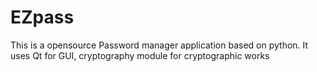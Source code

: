# EZpass
This is a opensource Password manager application based on python. It uses Qt for GUI, cryptography module for cryptographic works
